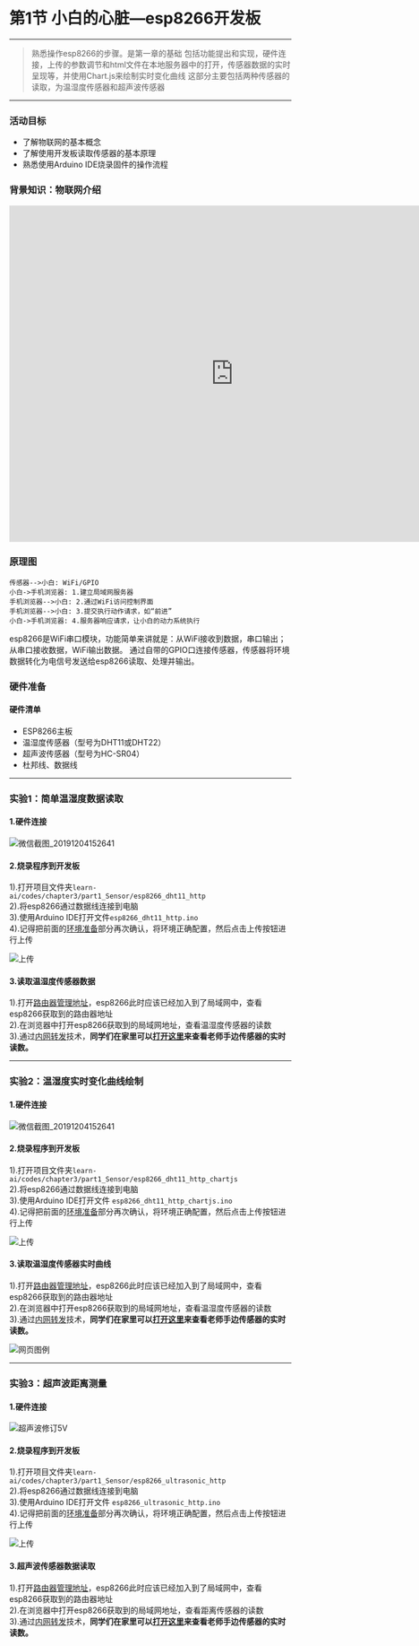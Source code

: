 # 第1节 小白的心脏—esp8266开发板

---

>熟悉操作esp8266的步骤。是第一章的基础
包括功能提出和实现，硬件连接，上传的参数调节和html文件在本地服务器中的打开，传感器数据的实时呈现等，并使用Chart.js来绘制实时变化曲线
这部分主要包括两种传感器的读取，为温湿度传感器和超声波传感器

---

### 活动目标

- 了解物联网的基本概念
- 了解使用开发板读取传感器的基本原理
- 熟悉使用Arduino IDE烧录固件的操作流程

### 背景知识：物联网介绍

<center><iframe src="https://player.bilibili.com/player.html?aid=46814591&cid=82000363&page=1" width="800" height="600" scrolling="no" border="0" frameborder="no" framespacing="0" allowfullscreen="true"> </iframe></center>

### 原理图

``` sequence
传感器-->小白: WiFi/GPIO
小白->手机浏览器: 1.建立局域网服务器
手机浏览器-->小白: 2.通过WiFi访问控制界面
手机浏览器-->小白: 3.提交执行动作请求，如“前进”
小白->手机浏览器: 4.服务器响应请求，让小白的动力系统执行
```

esp8266是WiFi串口模块，功能简单来讲就是：从WiFi接收到数据，串口输出；从串口接收数据，WiFi输出数据。
通过自带的GPIO口连接传感器，传感器将环境数据转化为电信号发送给esp8266读取、处理并输出。

### 硬件准备

#### 硬件清单

- ESP8266主板
- 温湿度传感器（型号为DHT11或DHT22）
- 超声波传感器（型号为HC-SR04）
- 杜邦线、数据线

---

### 实验1：简单温湿度数据读取

#### 1.硬件连接

![微信截图_20191204152641](https://md.hass.live/%E5%BE%AE%E4%BF%A1%E6%88%AA%E5%9B%BE_20191204152641.png)

#### 2.烧录程序到开发板

1).打开项目文件夹`learn-ai/codes/chapter3/part1_Sensor/esp8266_dht11_http`  
2).将esp8266通过数据线连接到电脑  
3).使用Arduino IDE打开文件`esp8266_dht11_http.ino`  
4).记得把前面的[环境准备](#setup-2)部分再次确认，将环境正确配置，然后点击上传按钮进行上传  

![上传](https://md.hass.live/niji/2019-05-08-Xnip2019-05-08_10-15-02.png?imageView2/0/interlace/1/q/46|imageslim)

#### 3.读取温湿度传感器数据

1).打开[路由器管理地址](http://192.168.123.1)，esp8266此时应该已经加入到了局域网中，查看esp8266获取到的路由器地址  
2).在浏览器中打开esp8266获取到的局域网地址，查看温湿度传感器的读数  
3).通过[内网转发](https://github.com/fatedier/frp/blob/master/README_zh.md)技术，**同学们在家里可以[打开这里](http://hass.live:9031)来查看老师手边传感器的实时读数。**

---

### 实验2：温湿度实时变化曲线绘制

#### 1.硬件连接

![微信截图_20191204152641](https://md.hass.live/%E5%BE%AE%E4%BF%A1%E6%88%AA%E5%9B%BE_20191204152641.png)

#### 2.烧录程序到开发板

1).打开项目文件夹`learn-ai/codes/chapter3/part1_Sensor/esp8266_dht11_http_chartjs`  
2).将esp8266通过数据线连接到电脑  
3).使用Arduino IDE打开文件 `esp8266_dht11_http_chartjs.ino`  
4).记得把前面的[环境准备](#setup-2)部分再次确认，将环境正确配置，然后点击上传按钮进行上传  

![上传](https://md.hass.live/niji/2019-05-08-Xnip2019-05-08_10-15-02.png?imageView2/0/interlace/1/q/46|imageslim)

#### 3.读取温湿度传感器实时曲线

1).打开[路由器管理地址](http://192.168.123.1)，esp8266此时应该已经加入到了局域网中，查看esp8266获取到的路由器地址  
2).在浏览器中打开esp8266获取到的局域网地址，查看温湿度传感器的读数  
3).通过[内网转发](https://github.com/fatedier/frp/blob/master/README_zh.md)技术，**同学们在家里可以[打开这里](http://hass.live:9032)来查看老师手边传感器的实时读数。**

![网页图例](https://md.hass.live/niji/2019-05-08-Xnip2019-05-08_10-13-13.png?imageView2/0/interlace/1/q/46|imageslim)

---

### 实验3：超声波距离测量

#### 1.硬件连接

![超声波修订5V](https://md.hass.live/niji/2019-12-03-Xnip2019-12-03_19-50-38.png)

#### 2.烧录程序到开发板

1).打开项目文件夹`learn-ai/codes/chapter3/part1_Sensor/esp8266_ultrasonic_http`  
2).将esp8266通过数据线连接到电脑  
3).使用Arduino IDE打开文件 `esp8266_ultrasonic_http.ino`  
4).记得把前面的[环境准备](#setup-2)部分再次确认，将环境正确配置，然后点击上传按钮进行上传  

![上传](https://md.hass.live/niji/2019-05-08-Xnip2019-05-08_10-15-02.png?imageView2/0/interlace/1/q/46|imageslim)

#### 3.超声波传感器数据读取

1).打开[路由器管理地址](http://192.168.123.1)，esp8266此时应该已经加入到了局域网中，查看esp8266获取到的路由器地址  
2).在浏览器中打开esp8266获取到的局域网地址，查看距离传感器的读数  
3).通过[内网转发](https://github.com/fatedier/frp/blob/master/README_zh.md)技术，**同学们在家里可以[打开这里](http://hass.live:9033)来查看老师手边传感器的实时读数。**
